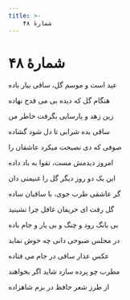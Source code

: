 ```yaml
---
title: >-
    شمارهٔ ۴۸
---
```

# شمارهٔ ۴۸

<div class="b" id="bn1"><div class="m1"><p>عید است و موسم گل، ساقی بیار باده</p></div>
<div class="m2"><p>هنگام گل که دیده بی می قدح نهاده</p></div></div>
<div class="b" id="bn2"><div class="m1"><p>زین زهد و پارسایی بگرفت خاطر من</p></div>
<div class="m2"><p>ساقی بده شرابی تا دل شود گشاده</p></div></div>
<div class="b" id="bn3"><div class="m1"><p>صوفی که دی نصیحت می­کرد عاشقان را</p></div>
<div class="m2"><p>امروز دیدمش مست، تقوا به باد داده</p></div></div>
<div class="b" id="bn4"><div class="m1"><p>این یک دو روز دیگر گل را غنیمتی دان</p></div>
<div class="m2"><p>گر عاشقی طرب جوی، با ساقیان ساده</p></div></div>
<div class="b" id="bn5"><div class="m1"><p>گل رفت ای حریفان غافل چرا نشینید</p></div>
<div class="m2"><p>بی­ بانگ رود و چنگ و بی یار و جام باده</p></div></div>
<div class="b" id="bn6"><div class="m1"><p>در مجلس صبوحی دانی چه خوش نماید</p></div>
<div class="m2"><p>عکس عذار ساقی در جام می فتاده</p></div></div>
<div class="b" id="bn7"><div class="m1"><p>مطرب چو پرده سازد شاید اگر بخواهند</p></div>
<div class="m2"><p>از طرز شعر حافظ در بزم شاهزاده</p></div></div>
